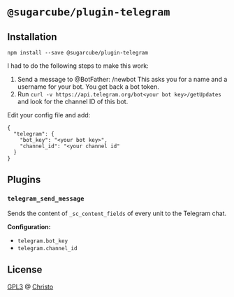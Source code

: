 # `@sugarcube/plugin-telegram`

## Installation

```shell
npm install --save @sugarcube/plugin-telegram
```

I had to do the following steps to make this work:

1. Send a message to @BotFather: /newbot
   This asks you for a name and a username for your bot. You get back a bot token.
2. Run `curl -v https://api.telegram.org/bot<your bot key>/getUpdates` and
   look for the channel ID of this bot.

Edit your config file and add:

```shell
{
  "telegram": {
    "bot_key": "<your bot key>",
    "channel_id": "<your channel id"
  }
}
```

## Plugins

### `telegram_send_message`

Sends the content of `_sc_content_fields` of every unit to the Telegram chat.

**Configuration:**

- `telegram.bot_key`
- `telegram.channel_id`

## License

[GPL3](./LICENSE) @ [Christo](christo@cryptodrunks.net)
